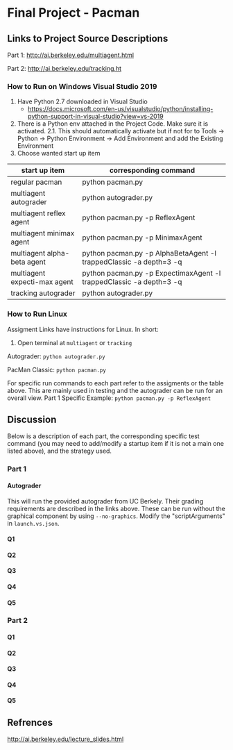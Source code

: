 # Final Project - Pacman

## Links to Project Source Descriptions

Part 1: 
http://ai.berkeley.edu/multiagent.html

Part 2:
http://ai.berkeley.edu/tracking.ht

### How to Run on Windows Visual Studio 2019

1. Have Python 2.7 downloaded in Visual Studio
	- https://docs.microsoft.com/en-us/visualstudio/python/installing-python-support-in-visual-studio?view=vs-2019
2. There is a Python env attached in the Project Code. Make sure it is activated.
	2.1. This should automatically activate but if not for to Tools -> Python -> Python Environment -> Add Environment and add the Existing Environment 
3. Choose wanted start up item

|    start up item				| corresponding command           |  
|-------------------------------|---------------------------------|
| regular pacman				| python pacman.py                |
| multiagent autograder			| python autograder.py            |   
| multiagent reflex agent		| python pacman.py -p ReflexAgent |  
| multiagent minimax agent		| python pacman.py -p MinimaxAgent|  
| multiagent alpha-beta agent	| python pacman.py -p AlphaBetaAgent -l trappedClassic -a depth=3 -q  |  
| multiagent expecti-max agent  | python pacman.py -p ExpectimaxAgent -l trappedClassic -a depth=3 -q |  
| tracking autograder			| python autograder.py            |  

### How to Run Linux

Assigment Links have instructions for Linux. In short:

1. Open terminal at `multiagent` or `tracking`

Autograder: `python autograder.py`

PacMan Classic: `python pacman.py`

For specific run commands to each part refer to the assigments or the table above. This are mainly used in testing and the autograder can be run for an overall view.
Part 1 Specific Example: `python pacman.py -p ReflexAgent` 

## Discussion

Below is a description of each part, the corresponding specific test command (you may need to add/modify a startup item if it is not a main one listed above), and the strategy used.

### Part 1
#### Autograder
This will run the provided autograder from UC Berkely. Their grading requirements are described in the links above. These can be run without the graphical component by using `--no-graphics`. Modify the "scriptArguments" in `launch.vs.json`.

#### Q1

#### Q2

#### Q3

#### Q4

#### Q5

### Part 2

#### Q1

#### Q2

#### Q3

#### Q4

#### Q5

## Refrences

http://ai.berkeley.edu/lecture_slides.html